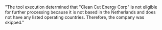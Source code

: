 "The tool execution determined that \"Clean Cut Energy Corp\" is not eligible for further processing because it is not based in the Netherlands and does not have any listed operating countries. Therefore, the company was skipped."